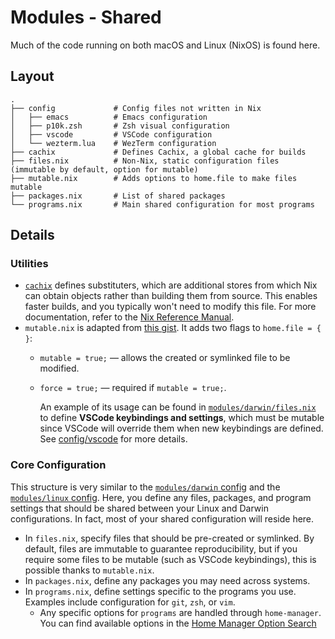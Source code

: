 # Modules - Shared

Much of the code running on both macOS and Linux (NixOS) is found here.

## Layout

```text
.
├── config             # Config files not written in Nix
│   ├── emacs          # Emacs configuration
│   ├── p10k.zsh       # Zsh visual configuration
│   ├── vscode         # VSCode configuration
│   └── wezterm.lua    # WezTerm configuration
├── cachix             # Defines Cachix, a global cache for builds
├── files.nix          # Non-Nix, static configuration files (immutable by default, option for mutable)
├── mutable.nix        # Adds options to home.file to make files mutable
├── packages.nix       # List of shared packages
└── programs.nix       # Main shared configuration for most programs
```

## Details

### Utilities

+ [`cachix`](./cachix/default.nix) defines substituters, which are additional stores from which Nix can obtain objects rather than building them from source. This enables faster builds, and you typically won't need to modify this file. For more documentation, refer to the [Nix Reference Manual](https://nix.dev/manual/nix/2.17/command-ref/conf-file#conf-substituters).
+ `mutable.nix` is adapted from [this gist](https://gist.github.com/piousdeer/b29c272eaeba398b864da6abf6cb5daa). It adds two flags to `home.file = { }`:
  + `mutable = true;` — allows the created or symlinked file to be modified.
  + `force = true;` — required if `mutable = true;`.

    An example of its usage can be found in [`modules/darwin/files.nix`](./../darwin/files.nix#L18-L28) to define **VSCode keybindings and settings**, which must be mutable since VSCode will override them when new keybindings are defined. See [config/vscode](./config/README.md) for more details.

### Core Configuration

This structure is very similar to the [`modules/darwin` config](./../darwin/README.md) and the [`modules/linux` config](./../linux/README.md). Here, you define any files, packages, and program settings that should be shared between your Linux and Darwin configurations. In fact, most of your shared configuration will reside here.

+ In `files.nix`, specify files that should be pre-created or symlinked. By default, files are immutable to guarantee reproducibility, but if you require some files to be mutable (such as VSCode keybindings), this is possible thanks to `mutable.nix`.
+ In `packages.nix`, define any packages you may need across systems.
+ In `programs.nix`, define settings specific to the programs you use. Examples include configuration for `git`, `zsh`, or `vim`.
  + Any specific options for `programs` are handled through `home-manager`. You can find available options in the [Home Manager Option Search](https://home-manager-options.extranix.com/)
